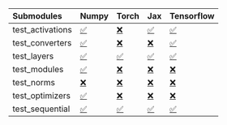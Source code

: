 | Submodules       | Numpy                                                                                                                           | Torch                                                                                                                           | Jax                                                                                                                             | Tensorflow                                                                                                                      |
|:-----------------|:--------------------------------------------------------------------------------------------------------------------------------|:--------------------------------------------------------------------------------------------------------------------------------|:--------------------------------------------------------------------------------------------------------------------------------|:--------------------------------------------------------------------------------------------------------------------------------|
| test_activations | <a href="https://github.com/unifyai/ivy/runs/8173798485?check_suite_focus=true" rel="noopener noreferrer" target="_blank">✅</a> | <a href="https://github.com/unifyai/ivy/runs/8173798754?check_suite_focus=true" rel="noopener noreferrer" target="_blank">❌</a> | <a href="https://github.com/unifyai/ivy/runs/8173798912?check_suite_focus=true" rel="noopener noreferrer" target="_blank">✅</a> | <a href="https://github.com/unifyai/ivy/runs/8173799040?check_suite_focus=true" rel="noopener noreferrer" target="_blank">✅</a> |
| test_converters  | <a href="https://github.com/unifyai/ivy/runs/8173798521?check_suite_focus=true" rel="noopener noreferrer" target="_blank">✅</a> | <a href="https://github.com/unifyai/ivy/runs/8173798779?check_suite_focus=true" rel="noopener noreferrer" target="_blank">❌</a> | <a href="https://github.com/unifyai/ivy/runs/8173798935?check_suite_focus=true" rel="noopener noreferrer" target="_blank">❌</a> | <a href="https://github.com/unifyai/ivy/runs/8173799054?check_suite_focus=true" rel="noopener noreferrer" target="_blank">✅</a> |
| test_layers      | <a href="https://github.com/unifyai/ivy/runs/8173798571?check_suite_focus=true" rel="noopener noreferrer" target="_blank">✅</a> | <a href="https://github.com/unifyai/ivy/runs/8173798796?check_suite_focus=true" rel="noopener noreferrer" target="_blank">✅</a> | <a href="https://github.com/unifyai/ivy/runs/8173798960?check_suite_focus=true" rel="noopener noreferrer" target="_blank">✅</a> | <a href="https://github.com/unifyai/ivy/runs/8173799065?check_suite_focus=true" rel="noopener noreferrer" target="_blank">✅</a> |
| test_modules     | <a href="https://github.com/unifyai/ivy/runs/8173798621?check_suite_focus=true" rel="noopener noreferrer" target="_blank">✅</a> | <a href="https://github.com/unifyai/ivy/runs/8173798821?check_suite_focus=true" rel="noopener noreferrer" target="_blank">❌</a> | <a href="https://github.com/unifyai/ivy/runs/8173798981?check_suite_focus=true" rel="noopener noreferrer" target="_blank">❌</a> | <a href="https://github.com/unifyai/ivy/runs/8173799077?check_suite_focus=true" rel="noopener noreferrer" target="_blank">❌</a> |
| test_norms       | <a href="https://github.com/unifyai/ivy/runs/8173798672?check_suite_focus=true" rel="noopener noreferrer" target="_blank">❌</a> | <a href="https://github.com/unifyai/ivy/runs/8173798836?check_suite_focus=true" rel="noopener noreferrer" target="_blank">❌</a> | <a href="https://github.com/unifyai/ivy/runs/8173798996?check_suite_focus=true" rel="noopener noreferrer" target="_blank">❌</a> | <a href="https://github.com/unifyai/ivy/runs/8173799089?check_suite_focus=true" rel="noopener noreferrer" target="_blank">❌</a> |
| test_optimizers  | <a href="https://github.com/unifyai/ivy/runs/8173798706?check_suite_focus=true" rel="noopener noreferrer" target="_blank">✅</a> | <a href="https://github.com/unifyai/ivy/runs/8173798862?check_suite_focus=true" rel="noopener noreferrer" target="_blank">❌</a> | <a href="https://github.com/unifyai/ivy/runs/8173799014?check_suite_focus=true" rel="noopener noreferrer" target="_blank">❌</a> | <a href="https://github.com/unifyai/ivy/runs/8173799104?check_suite_focus=true" rel="noopener noreferrer" target="_blank">❌</a> |
| test_sequential  | <a href="https://github.com/unifyai/ivy/runs/8173798733?check_suite_focus=true" rel="noopener noreferrer" target="_blank">✅</a> | <a href="https://github.com/unifyai/ivy/runs/8173798883?check_suite_focus=true" rel="noopener noreferrer" target="_blank">✅</a> | <a href="https://github.com/unifyai/ivy/runs/8173799030?check_suite_focus=true" rel="noopener noreferrer" target="_blank">✅</a> | <a href="https://github.com/unifyai/ivy/runs/8173799120?check_suite_focus=true" rel="noopener noreferrer" target="_blank">✅</a> |